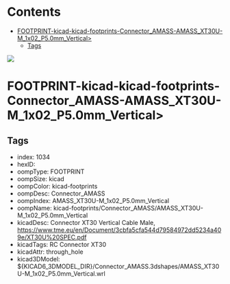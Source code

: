 



Contents
========

* [FOOTPRINT-kicad-kicad-footprints-Connector_AMASS-AMASS_XT30U-M_1x02_P5.0mm_Vertical>](#footprint-kicad-kicad-footprints-connector_amass-amass_xt30u-m_1x02_p50mm_vertical)
	* [Tags](#tags)
  
![][im]
# FOOTPRINT-kicad-kicad-footprints-Connector_AMASS-AMASS_XT30U-M_1x02_P5.0mm_Vertical>

## Tags

- index: 1034
- hexID: 
- oompType: FOOTPRINT
- oompSize: kicad
- oompColor: kicad-footprints
- oompDesc: Connector_AMASS
- oompIndex: AMASS_XT30U-M_1x02_P5.0mm_Vertical
- oompName: kicad-footprints/Connector_AMASS/AMASS_XT30U-M_1x02_P5.0mm_Vertical
- kicadDesc: Connector XT30 Vertical Cable Male, https://www.tme.eu/en/Document/3cbfa5cfa544d79584972dd5234a409e/XT30U%20SPEC.pdf
- kicadTags: RC Connector XT30
- kicadAttr: through_hole
- kicad3DModel: ${KICAD6_3DMODEL_DIR}/Connector_AMASS.3dshapes/AMASS_XT30U-M_1x02_P5.0mm_Vertical.wrl



[im]: image.png
